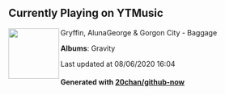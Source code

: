 ## Currently Playing on YTMusic

[<img align="left" width="100" src="https://lh3.googleusercontent.com/09-I-j3TSneTzndBCwae9irrQPxWKeaShWhd9-ezjvvtru1J86z3zbeTeyXRR9nAC55cSb8WshumE213-A">](https://music.youtube.com/channel/UCO4t4bsN65024PXQUnENGkw)

Gryffin, AlunaGeorge & Gorgon City - Baggage

**Albums**: Gravity

Last updated at 08/06/2020 16:04

#### Generated with [20chan/github-now](https://github.com/20chan/github-now)


<!--
**20chan/20chan** is a ✨ _special_ ✨ repository because its `README.md` (this file) appears on your GitHub profile.

Here are some ideas to get you started:

- 🔭 I’m currently working on ...
- 🌱 I’m currently learning ...
- 👯 I’m looking to collaborate on ...
- 🤔 I’m looking for help with ...
- 💬 Ask me about ...
- 📫 How to reach me: ...
- 😄 Pronouns: ...
- ⚡ Fun fact: ...
-->
